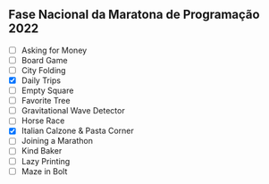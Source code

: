 ## Fase Nacional da Maratona de Programação 2022

- [ ] Asking for Money
- [ ] Board Game
- [ ] City Folding
- [x] Daily Trips
- [ ] Empty Square
- [ ] Favorite Tree
- [ ] Gravitational Wave Detector
- [ ] Horse Race
- [x] Italian Calzone & Pasta Corner
- [ ] Joining a Marathon
- [ ] Kind Baker
- [ ] Lazy Printing
- [ ] Maze in Bolt
